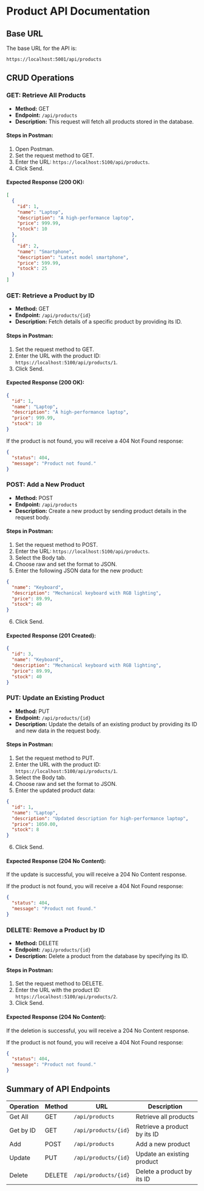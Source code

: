 # Product API Documentation

## Base URL
The base URL for the API is:
```
https://localhost:5001/api/products
```

## CRUD Operations

### GET: Retrieve All Products
- **Method:** GET
- **Endpoint:** `/api/products`
- **Description:** This request will fetch all products stored in the database.

#### Steps in Postman:
1. Open Postman.
2. Set the request method to GET.
3. Enter the URL: `https://localhost:5100/api/products`.
4. Click Send.

#### Expected Response (200 OK):
```json
[
  {
    "id": 1,
    "name": "Laptop",
    "description": "A high-performance laptop",
    "price": 999.99,
    "stock": 10
  },
  {
    "id": 2,
    "name": "Smartphone",
    "description": "Latest model smartphone",
    "price": 599.99,
    "stock": 25
  }
]
```

### GET: Retrieve a Product by ID
- **Method:** GET
- **Endpoint:** `/api/products/{id}`
- **Description:** Fetch details of a specific product by providing its ID.

#### Steps in Postman:
1. Set the request method to GET.
2. Enter the URL with the product ID: `https://localhost:5100/api/products/1`.
3. Click Send.

#### Expected Response (200 OK):
```json
{
  "id": 1,
  "name": "Laptop",
  "description": "A high-performance laptop",
  "price": 999.99,
  "stock": 10
}
```

If the product is not found, you will receive a 404 Not Found response:
```json
{
  "status": 404,
  "message": "Product not found."
}
```

### POST: Add a New Product
- **Method:** POST
- **Endpoint:** `/api/products`
- **Description:** Create a new product by sending product details in the request body.

#### Steps in Postman:
1. Set the request method to POST.
2. Enter the URL: `https://localhost:5100/api/products`.
3. Select the Body tab.
4. Choose raw and set the format to JSON.
5. Enter the following JSON data for the new product:
```json
{
  "name": "Keyboard",
  "description": "Mechanical keyboard with RGB lighting",
  "price": 89.99,
  "stock": 40
}
```
6. Click Send.

#### Expected Response (201 Created):
```json
{
  "id": 3,
  "name": "Keyboard",
  "description": "Mechanical keyboard with RGB lighting",
  "price": 89.99,
  "stock": 40
}
```

### PUT: Update an Existing Product
- **Method:** PUT
- **Endpoint:** `/api/products/{id}`
- **Description:** Update the details of an existing product by providing its ID and new data in the request body.

#### Steps in Postman:
1. Set the request method to PUT.
2. Enter the URL with the product ID: `https://localhost:5100/api/products/1`.
3. Select the Body tab.
4. Choose raw and set the format to JSON.
5. Enter the updated product data:
```json
{
  "id": 1,
  "name": "Laptop",
  "description": "Updated description for high-performance laptop",
  "price": 1050.00,
  "stock": 8
}
```
6. Click Send.

#### Expected Response (204 No Content):
If the update is successful, you will receive a 204 No Content response.

If the product is not found, you will receive a 404 Not Found response:
```json
{
  "status": 404,
  "message": "Product not found."
}
```

### DELETE: Remove a Product by ID
- **Method:** DELETE
- **Endpoint:** `/api/products/{id}`
- **Description:** Delete a product from the database by specifying its ID.

#### Steps in Postman:
1. Set the request method to DELETE.
2. Enter the URL with the product ID: `https://localhost:5100/api/products/2`.
3. Click Send.

#### Expected Response (204 No Content):
If the deletion is successful, you will receive a 204 No Content response.

If the product is not found, you will receive a 404 Not Found response:
```json
{
  "status": 404,
  "message": "Product not found."
}
```

## Summary of API Endpoints

| Operation | Method | URL | Description |
|-----------|--------|-----|-------------|
| Get All   | GET    | `/api/products` | Retrieve all products |
| Get by ID | GET    | `/api/products/{id}` | Retrieve a product by its ID |
| Add       | POST   | `/api/products` | Add a new product |
| Update    | PUT    | `/api/products/{id}` | Update an existing product |
| Delete    | DELETE | `/api/products/{id}` | Delete a product by its ID |
